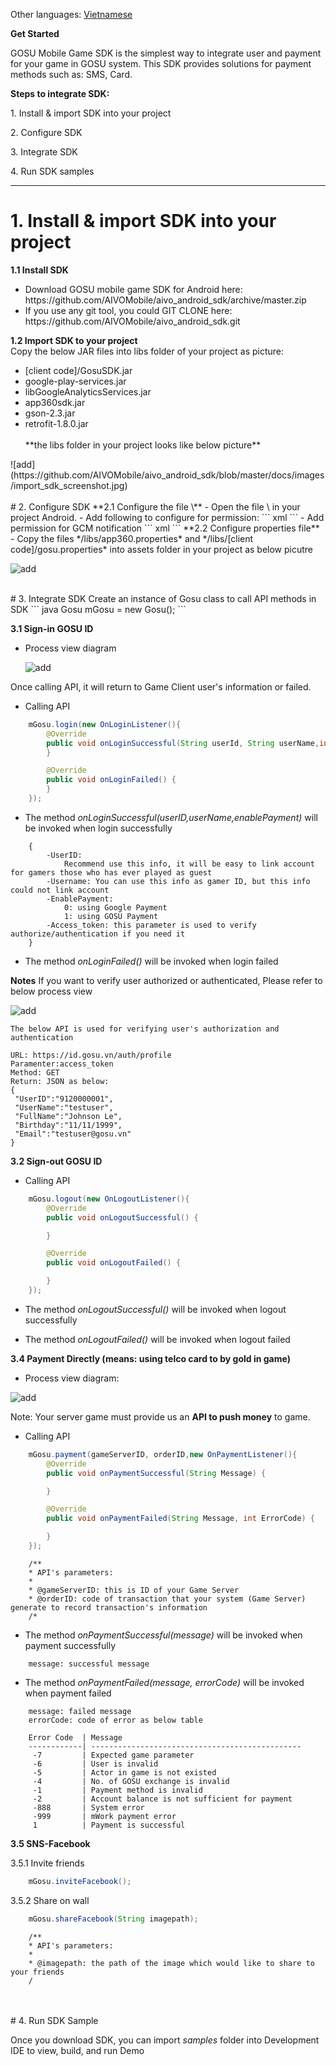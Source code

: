 Other languages: [Vietnamese](README_VI.md)

**Get Started**

GOSU Mobile Game SDK is the simplest way to integrate user and payment for
your game in GOSU system. This SDK provides solutions for payment
methods such as: SMS, Card.



**Steps to integrate SDK:**

​1. Install & import SDK into your project

​2. Configure SDK

​3. Integrate SDK

​4. Run SDK samples

<hr/>

# 1. Install & import SDK into your project
**1.1 Install SDK**
<ul>
	<li>Download GOSU mobile game SDK for Android here: 
	https://github.com/AIVOMobile/aivo_android_sdk/archive/master.zip </li>
	<li>If you use any git tool, you could GIT CLONE here: 
	https://github.com/AIVOMobile/aivo_android_sdk.git</li>

</ul>

**1.2 Import SDK to your project**
<br/>
Copy the below JAR files into libs folder of your project as picture:
<ul>
	<li>[client code]/GosuSDK.jar</li>
	<li>google-play-services.jar</li>
	<li>libGoogleAnalyticsServices.jar</li>
	<li>app360sdk.jar</li>
	<li>gson-2.3.jar</li>
	<li>retrofit-1.8.0.jar</li>
	<br/>
	**the libs folder in your project looks like below picture**
</ul>
![add](https://github.com/AIVOMobile/aivo_android_sdk/blob/master/docs/images/import_sdk_screenshot.jpg)
<br/>
<br/>
# 2. Configure SDK
**2.1 Configure the file \<AndroidMainfest.xml\>**
- Open the file \<AndroidMainfest.xml\> in your project Android.
- Add following to configure for permission:
``` xml
	<uses-permission android:name="android.permission.WRITE_EXTERNAL_STORAGE" />
	<uses-permission android:name="android.permission.INTERNET" />
	<uses-permission android:name="android.permission.ACCESS_WIFI_STATE" />
	<uses-permission android:name="android.permission.ACCESS_NETWORK_STATE" />
	<uses-permission android:name="android.permission.READ_PHONE_STATE"/> 
	<uses-permission android:name="android.permission.GET_ACCOUNTS" />
	<uses-permission android:name="android.permission.WAKE_LOCK" />
	<uses-permission android:name="android.permission.VIBRATE" />
	<uses-permission android:name="com.google.android.c2dm.permission.RECEIVE" />
```
- Add permission for GCM notification
``` xml
	<permission android:name="<your_package_name>.permission.C2D_MESSAGE" 
				android:protectionLevel="signature" />
    <uses-permission android:name="<your_package_name>.permission.C2D_MESSAGE" />
	<receiver
        android:name="com.google.android.gcm.GCMBroadcastReceiver"
        android:permission="com.google.android.c2dm.permission.SEND" >
        <intent-filter>
            <action android:name="com.google.android.c2dm.intent.RECEIVE" />
            <action android:name="com.google.android.c2dm.intent.REGISTRATION" />
            <category android:name="<your_package_name>" />
        </intent-filter>
    </receiver>
    <service android:name="com.gusu.mobile.sdk.GCMIntentService" /> 
```
**2.2 Configure properties file**
- Copy the files */libs/app360.properties* and */libs/[client code]/gosu.properties* into assets folder in your project as 
below picutre

![add](https://github.com/AIVOMobile/aivo_android_sdk/blob/master/docs/images/assets_folder.jpg)

<br/>
# 3. Integrate SDK
Create an instance of Gosu class to call API methods in SDK
``` java
Gosu mGosu = new Gosu();
```

**3.1 Sign-in GOSU ID**

- Process view diagram
	
	![add](https://github.com/AIVOMobile/aivo_android_sdk/blob/master/docs/images/gosu_sdk_login.png)

Once calling API, it will return to Game Client user's information or failed.<br> 

- Calling API
``` java
	mGosu.login(new OnLoginListener(){
		@Override
	    public void onLoginSuccessful(String userId, String userName,int enablePayment, String access_token) {
		}

		@Override
	    public void onLoginFailed() {
	    }
	});
```
- The method *onLoginSuccessful(userID,userName,enablePayment)* will be invoked when login successfully
``` 
	{
		-UserID: 
			Recommend use this info, it will be easy to link account for gamers those who has ever played as guest
		-Username: You can use this info as gamer ID, but this info could not link account
		-EnablePayment: 
			0: using Google Payment
			1: using GOSU Payment
		-Access_token: this parameter is used to verify authorize/authentication if you need it
	}
```
- The method *onLoginFailed()* will be invoked when login failed

**Notes**
If you want to verify user authorized or authenticated, Please refer to below process view

![add](https://github.com/AIVOMobile/aivo_android_sdk/blob/master/docs/images/gosu_sdk_login2.png)

```
The below API is used for verifying user's authorization and authentication

URL: https://id.gosu.vn/auth/profile
Paramenter:access_token
Method: GET
Return: JSON as below:
{
 "UserID":"9120000001",
 "UserName":"testuser",
 "FullName":"Johnson Le",
 "Birthday":"11/11/1999",
 "Email":"testuser@gosu.vn"
}
```

**3.2 Sign-out GOSU ID**
- Calling API
``` java
	mGosu.logout(new OnLogoutListener(){
		@Override
	    public void onLogoutSuccessful() {

		}

		@Override
	    public void onLogoutFailed() {

	    }
	});
```
- The method *onLogoutSuccessful()* will be invoked when logout successfully

- The method *onLogoutFailed()* will be invoked when logout failed

**3.4 Payment Directly (means: using telco card to by gold in game)**

- Process view diagram:

![add](https://github.com/AIVOMobile/aivo_android_sdk/blob/master/docs/images/gosu_sdk_payment.png)

Note: Your server game must provide us an **API to push money** to game.

- Calling API
``` java
	mGosu.payment(gameServerID, orderID,new OnPaymentListener(){
		@Override
	    public void onPaymentSuccessful(String Message) {

		}

		@Override
	    public void onPaymentFailed(String Message, int ErrorCode) {

	    }		
	}); 

```
```
	/**
	* API's parameters:
	*
	* @gameServerID: this is ID of your Game Server
	* @orderID: code of transaction that your system (Game Server) generate to record transaction's information
	/*	
```
- The method *onPaymentSuccessful(message)* will be invoked when payment successfully
```
	message: successful message
```
- The method *onPaymentFailed(message, errorCode)* will be invoked when payment failed
```
	message: failed message
	errorCode: code of error as below table

	Error Code  | Message
	------------| -----------------------------------------------
	 -7			| Expected game parameter
	 -6			| User is invalid
	 -5			| Actor in game is not existed
	 -4			| No. of GOSU exchange is invalid
	 -1			| Payment method is invalid
	 -2			| Account balance is not sufficient for payment
	 -888		| System error
	 -999		| mWork payment error
	 1			| Payment is successful

```

**3.5 SNS-Facebook**

3.5.1 Invite friends

``` java
	mGosu.inviteFacebook();
```

3.5.2 Share on wall

``` java
	mGosu.shareFacebook(String imagepath);
```
```
	/**
	* API's parameters:
	*
	* @imagepath: the path of the image which would like to share to your friends
	/
```

<br/>
<br/>
# 4. Run SDK Sample

Once you download SDK, you can import *samples* folder into Development IDE to view, build, and run Demo